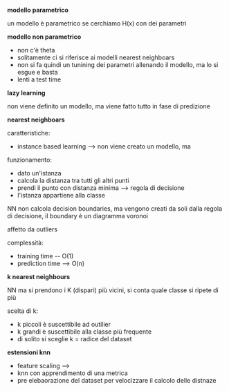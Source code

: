 **modello parametrico**

un modello è parametrico se cerchiamo H(x) con dei parametri

**modello non parametrico**

* non c'è theta
* solitamente ci si riferisce ai modelli nearest neighboars
* non si fa quindi un tunining dei parametri allenando il modello, ma lo si esgue e basta
* lenti a test time

**lazy learning**

non viene definito un modello, ma viene fatto tutto in fase di predizione


**nearest neighboars**

caratteristiche:
* instance based learning --> non viene creato un modello, ma 

funzionamento:
* dato un'istanza
* calcola la distanza tra tutti gli altri punti
* prendi il punto con distanza minima --> regola di decisione
* l'istanza appartiene alla classe

NN non calcola decision boundaries, ma vengono creati da soli dalla regola di decisione, il boundary è un diagramma voronoi

affetto da outliers

complessità:
* training time -- O(1)
* prediction time --> O(n)

**k nearest neighbours**

NN ma si prendono i K (dispari) più vicini, si conta quale classe si ripete di più

scelta di k:
* k piccoli è suscettibile ad outilier
* k grandi è suscettibile alla classe più frequente
* di solito si sceglie k = radice del dataset

**estensioni knn**

* feature scaling --> 
* knn con apprendimento di una metrica
* pre elebaorazione del dataset per velocizzare il calcolo delle distnaze